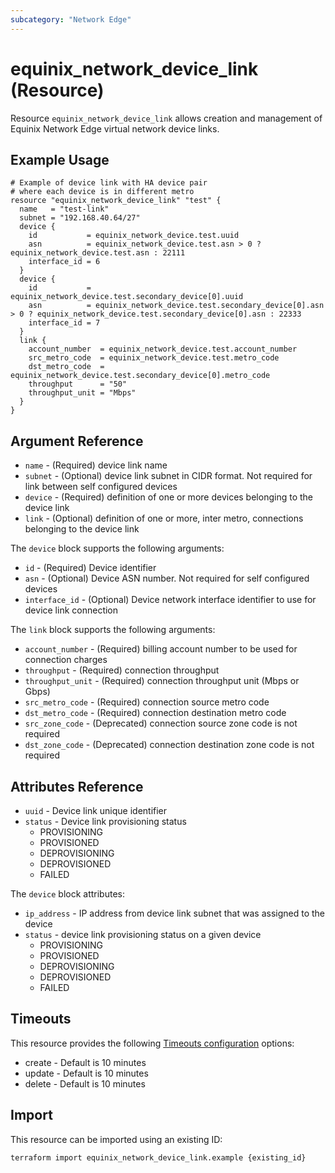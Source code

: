 ```yaml
---
subcategory: "Network Edge"
---
```


# equinix_network_device_link (Resource)

Resource `equinix_network_device_link` allows creation and management of Equinix
Network Edge virtual network device links.

## Example Usage

```hcl
# Example of device link with HA device pair
# where each device is in different metro
resource "equinix_network_device_link" "test" {
  name   = "test-link"
  subnet = "192.168.40.64/27"
  device {
    id           = equinix_network_device.test.uuid
    asn          = equinix_network_device.test.asn > 0 ? equinix_network_device.test.asn : 22111
    interface_id = 6
  }
  device {
    id           = equinix_network_device.test.secondary_device[0].uuid
    asn          = equinix_network_device.test.secondary_device[0].asn > 0 ? equinix_network_device.test.secondary_device[0].asn : 22333
    interface_id = 7
  }
  link {
    account_number  = equinix_network_device.test.account_number
    src_metro_code  = equinix_network_device.test.metro_code
    dst_metro_code  = equinix_network_device.test.secondary_device[0].metro_code
    throughput      = "50"
    throughput_unit = "Mbps"
  }
}

```

## Argument Reference

* `name` - (Required) device link name
* `subnet` - (Optional) device link subnet in CIDR format. Not required for link 
between self configured devices
* `device` - (Required) definition of one or more devices belonging to the
device link
* `link` - (Optional) definition of one or more, inter metro, connections belonging
to the device link

The `device` block supports the following arguments:

* `id` - (Required) Device identifier
* `asn` - (Optional) Device ASN number. Not required for self configured devices
* `interface_id` - (Optional) Device network interface identifier to use
for device link connection

The `link` block supports the following arguments:

* `account_number` - (Required) billing account number to be used for
connection charges
* `throughput` - (Required) connection throughput
* `throughput_unit` - (Required) connection throughput unit (Mbps or Gbps)
* `src_metro_code` - (Required) connection source metro code
* `dst_metro_code` - (Required) connection destination metro code
* `src_zone_code` - (Deprecated) connection source zone code is not required
* `dst_zone_code` - (Deprecated) connection destination zone code is not required

## Attributes Reference

* `uuid` - Device link unique identifier
* `status` - Device link provisioning status
  * PROVISIONING
  * PROVISIONED
  * DEPROVISIONING
  * DEPROVISIONED
  * FAILED

The `device` block attributes:

* `ip_address` - IP address from device link subnet that was assigned to the device
* `status` - device link provisioning status on a given device
  * PROVISIONING
  * PROVISIONED
  * DEPROVISIONING
  * DEPROVISIONED
  * FAILED

## Timeouts

This resource provides the following [Timeouts configuration](https://www.terraform.io/docs/configuration/resources.html#operation-timeouts)
options:

* create - Default is 10 minutes
* update - Default is 10 minutes
* delete - Default is 10 minutes

## Import

This resource can be imported using an existing ID:

```sh
terraform import equinix_network_device_link.example {existing_id}
```
